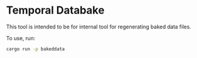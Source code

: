 # Temporal Databake

This tool is intended to be for internal tool for regenerating baked data files.

To use, run:

```bash
cargo run -p bakeddata
```

